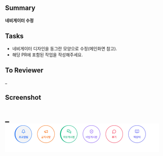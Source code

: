 ## Summary

**네비게이터 수정**

## Tasks

- 네비게이터 디자인을 동그란 모양으로 수정(메인화면 참고).
- 해당 PR에 포함된 작업을 작성해주세요.

## To Reviewer

_

## Screenshot

_![alt text](image.png)
=======

